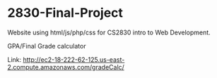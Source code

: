 # 2830-Final-Project

Website using html/js/php/css for CS2830 intro to Web Development.

GPA/Final Grade calculator

Link: http://ec2-18-222-62-125.us-east-2.compute.amazonaws.com/gradeCalc/
